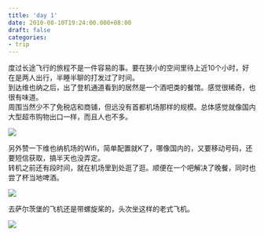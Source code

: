 ```yaml
---
title: 'day 1'
date: 2010-08-10T19:24:00.000+08:00
draft: false
categories:
- trip
---
```


  
度过长途飞行的旅程不是一件容易的事。要在狭小的空间里待上近10个小时，好在是两人出行，半睡半聊的打发过了时间。  
到达维也纳之后，出了登机通道看到的居然是一个酒吧类的餐馆。感觉很稀奇，也很有味道。  
周围当然少不了免税店和商铺，但远没有首都机场那样的规模。总体感觉就像国内大型超市购物出口一样，而且人也不多。  

[![](http://lh3.ggpht.com/_5seoFihTGKg/TGHDEkhP_yI/AAAAAAAAENE/vaUaP6QSc5o/s320/IMAG0012.jpg)](http://lh3.ggpht.com/_5seoFihTGKg/TGHDEkhP_yI/AAAAAAAAENE/vaUaP6QSc5o/s1600/IMAG0012.jpg)

  
另外赞一下维也纳机场的Wifi，简单配置就K了，哪像国内的，又要移动号码，还要短信获取，搞半天也没弄定。  
转机之前还有段时间，就在机场里到处逛了逛。顺便在一个吧解决了晚餐，同时也尝了杯当地啤酒。  

[![](http://lh3.ggpht.com/_5seoFihTGKg/TGHDGKzhOgI/AAAAAAAAENI/SyDJegD6gsU/s320/IMAG0013.jpg)](http://lh3.ggpht.com/_5seoFihTGKg/TGHDGKzhOgI/AAAAAAAAENI/SyDJegD6gsU/s1600/IMAG0013.jpg)

  
去萨尔茨堡的飞机还是带螺旋桨的，头次坐这样的老式飞机。  

[![](http://lh5.ggpht.com/_5seoFihTGKg/TF7tgvXQbhI/AAAAAAAAECI/AgjugZ-dPW0/s320/DSC01197.JPG)](http://lh5.ggpht.com/_5seoFihTGKg/TF7tgvXQbhI/AAAAAAAAECI/AgjugZ-dPW0/s1600/DSC01197.JPG)